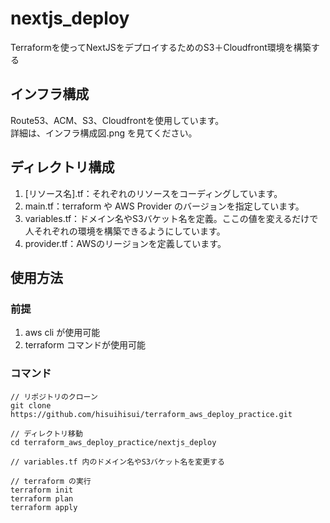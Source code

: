 # nextjs_deploy
Terraformを使ってNextJSをデプロイするためのS3＋Cloudfront環境を構築する

## インフラ構成
Route53、ACM、S3、Cloudfrontを使用しています。<br>
詳細は、インフラ構成図.png を見てください。

## ディレクトリ構成
1. [リソース名].tf：それぞれのリソースをコーディングしています。
2. main.tf：terraform や AWS Provider のバージョンを指定しています。
3. variables.tf：ドメイン名やS3バケット名を定義。ここの値を変えるだけで人それぞれの環境を構築できるようにしています。
4. provider.tf：AWSのリージョンを定義しています。


## 使用方法
### 前提
1. aws cli が使用可能
2. terraform コマンドが使用可能

### コマンド
```
// リポジトリのクローン
git clone https://github.com/hisuihisui/terraform_aws_deploy_practice.git

// ディレクトリ移動
cd terraform_aws_deploy_practice/nextjs_deploy

// variables.tf 内のドメイン名やS3バケット名を変更する

// terraform の実行
terraform init
terraform plan
terraform apply
```
